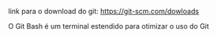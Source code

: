 link para o download do git: https://git-scm.com/dowloads

O Git Bash é um terminal estendido para otimizar o uso do Git